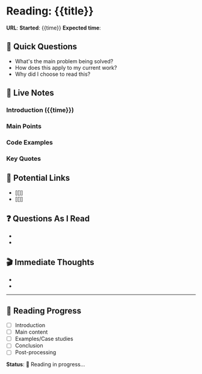 # Reading: {{title}}

**URL**: 
**Started**: {{time}}
**Expected time**: 

## 🎯 Quick Questions
- What's the main problem being solved?
- How does this apply to my current work?
- Why did I choose to read this?

## 📝 Live Notes
<!-- Notes while reading go here -->

### Introduction ({{time}})


### Main Points


### Code Examples
<!-- Code snippets go here -->

### Key Quotes
> 

## 🔗 Potential Links
<!-- Related topics I think of while reading -->
- [[]]
- [[]]

## ❓ Questions As I Read
- 
- 

## 🎬 Immediate Thoughts
- 
- 

---
## 📍 Reading Progress
- [ ] Introduction
- [ ] Main content
- [ ] Examples/Case studies  
- [ ] Conclusion
- [ ] Post-processing

**Status**: 🔄 Reading in progress...
